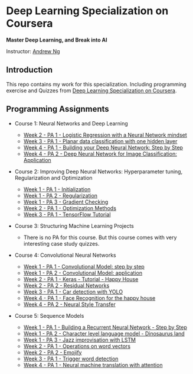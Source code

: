 # Deep Learning Specialization on Coursera

**Master Deep Learning, and Break into AI**

Instructor: [Andrew Ng](http://www.andrewng.org/)

## Introduction

This repo contains my work for this specialization. Including programming exercise and Quizzes from [Deep Learning Specialization on Coursera](https://www.coursera.org/specializations/deep-learning).


## Programming Assignments

- Course 1: Neural Networks and Deep Learning

  - [Week 2 - PA 1 - Logistic Regression with a Neural Network mindset](https://github.com/RuoyuLi92/DeepLearning/blob/master/1-Neural%20Networks%20and%20Deep%20Learning/2-Neural%20Networks%20Basics/Logistic%20Regression%20as%20a%20Neural%20Network/Logistic_Regression_with_a_Neural_Network_mindset_v6a.ipynb)
  - [Week 3 - PA 1 - Planar data classification with one hidden layer](https://github.com/RuoyuLi92/DeepLearning/blob/master/1-Neural%20Networks%20and%20Deep%20Learning/3-Shallow%20neural%20networks/Planar%20data%20classification%20with%20one%20hidden%20layer/Planar_data_classification_with_onehidden_layer_v6c.ipynb)
  - [Week 4 - PA 1 - Building your Deep Neural Network: Step by Step](https://github.com/RuoyuLi92/DeepLearning/blob/master/1-Neural%20Networks%20and%20Deep%20Learning/4-Key%20concepts%20on%20Deep%20Neural%20Networks/Building%20your%20Deep%20Neural%20Network%20-%20Step%20by%20Step/Building_your_Deep_Neural_Network_Step_by_Step_v8a.ipynb)
  - [Week 4 - PA 2 - Deep Neural Network for Image Classification: Application](https://github.com/RuoyuLi92/DeepLearning/blob/master/1-Neural%20Networks%20and%20Deep%20Learning/4-Key%20concepts%20on%20Deep%20Neural%20Networks/Deep%20Neural%20Network%20Application%20Image%20Classification/Deep%2BNeural%2BNetwork%2B-%2BApplication%2Bv8.ipynb)

- Course 2: Improving Deep Neural Networks: Hyperparameter tuning, Regularization and Optimization

  - [Week 1 - PA 1 - Initialization](https://github.com/RuoyuLi92/DeepLearning/blob/master/2-Improving%20Deep%20Neural%20Networks%20Hyperparameter%20tuning%2C%20Regularization%20and%20Optimization/1-Practical%20aspects%20of%20Deep%20Learning/Initialization/Initialization.ipynb)
  - [Week 1 - PA 2 - Regularization](https://github.com/RuoyuLi92/DeepLearning/blob/master/2-Improving%20Deep%20Neural%20Networks%20Hyperparameter%20tuning%2C%20Regularization%20and%20Optimization/1-Practical%20aspects%20of%20Deep%20Learning/Regularization/Regularization_v2a.ipynb)
  - [Week 1 - PA 3 - Gradient Checking](https://github.com/RuoyuLi92/DeepLearning/blob/master/2-Improving%20Deep%20Neural%20Networks%20Hyperparameter%20tuning%2C%20Regularization%20and%20Optimization/1-Practical%20aspects%20of%20Deep%20Learning/Gradient%20Checking/Gradient%2BChecking%2Bv1.ipynb)
  - [Week 2 - PA 1 - Optimization Methods](https://github.com/RuoyuLi92/DeepLearning/blob/master/2-Improving%20Deep%20Neural%20Networks%20Hyperparameter%20tuning%2C%20Regularization%20and%20Optimization/2-Optimization%20algorithms/Optimization/Optimization_methods_v1b.ipynb)
  - [Week 3 - PA 1 - TensorFlow Tutorial](https://github.com/RuoyuLi92/DeepLearning/blob/master/2-Improving%20Deep%20Neural%20Networks%20Hyperparameter%20tuning%2C%20Regularization%20and%20Optimization/3-Hyperparameter%20tuning%2C%20Batch%20Normalization%20and%20Programming%20Frameworks/TensorFlow%20Tutorial/TensorFlow_Tutorial_v3b.ipynb)

- Course 3: Structuring Machine Learning Projects

  - There is no PA for this course. But this course comes with very interesting case study quizzes.
  
- Course 4: Convolutional Neural Networks

  - [Week 1 - PA 1 - Convolutional Model: step by step](https://github.com/RuoyuLi92/DeepLearning/blob/master/4-Convolutional%20Neural%20Networks/Week1/Convolution_model_step_by_step/Convolution%2Bmodel%2B-%2BStep%2Bby%2BStep%2B-%2Bv2.ipynb)
  - [Week 1 - PA 2 - Convolutional Model: application](https://github.com/RuoyuLi92/DeepLearning/blob/master/4-Convolutional%20Neural%20Networks/Week1/Convolution_model_step_by_step/Convolution%2Bmodel%2B-%2BApplication%2B-%2Bv1.ipynb)
  - [Week 2 - PA 1 - Keras - Tutorial - Happy House](https://github.com/RuoyuLi92/DeepLearning/blob/master/4-Convolutional%20Neural%20Networks/Week2/KearsTutorial/Keras%2B-%2BTutorial%2B-%2BHappy%2BHouse%2Bv2.ipynb)
  - [Week 2 - PA 2 - Residual Networks](https://github.com/RuoyuLi92/DeepLearning/blob/master/4-Convolutional%20Neural%20Networks/Week2/ResNets/Residual%2BNetworks%2B-%2Bv2.ipynb)
  - [Week 3 - PA 1 - Car detection with YOLO](https://github.com/RuoyuLi92/DeepLearning/blob/master/4-Convolutional%20Neural%20Networks/Week3/Car_detection_with_YOLO/Autonomous%2Bdriving%2Bapplication%2B-%2BCar%2Bdetection%2B-%2Bv3.ipynb)
  - [Week 4 - PA 1 - Face Recognition for the happy house](https://github.com/RuoyuLi92/DeepLearning/blob/master/4-Convolutional%20Neural%20Networks/Week4/Face_Recognition/Face%2BRecognition%2Bfor%2Bthe%2BHappy%2BHouse%2B-%2Bv3.ipynb)
  - [Week 4 - PA 2 - Neural Style Transfer](https://github.com/RuoyuLi92/DeepLearning/blob/master/4-Convolutional%20Neural%20Networks/Week4/Neural_Style_Transfer/Art%2BGeneration%2Bwith%2BNeural%2BStyle%2BTransfer%2B-%2Bv2.ipynb)
  
- Course 5: Sequence Models

  - [Week 1 - PA 1 - Building a Recurrent Neural Network - Step by Step](https://github.com/RuoyuLi92/DeepLearning/blob/master/5-Sequence%20Model/Week1/Building_a_recurrent_neural_network/Building%2Ba%2BRecurrent%2BNeural%2BNetwork%2B-%2BStep%2Bby%2BStep%2B-%2Bv3.ipynb)
  - [Week 1 - PA 2 - Character level language model - Dinosaurus land](https://github.com/RuoyuLi92/DeepLearning/blob/master/5-Sequence%20Model/Week1/Dinosaur_Island_Character-level_language_model/Dinosaurus%2BIsland%2B--%2BCharacter%2Blevel%2Blanguage%2Bmodel%2Bfinal%2B-%2Bv3.ipynb)
  - [Week 1 - PA 3 - Jazz improvisation with LSTM](https://github.com/RuoyuLi92/DeepLearning/blob/master/5-Sequence%20Model/Week1/Jazz_improvisation_with_LSTM/Improvise%2Ba%2BJazz%2BSolo%2Bwith%2Ban%2BLSTM%2BNetwork%2B-%2Bv3.ipynb)
  - [Week 2 - PA 1 - Operations on word vectors](https://github.com/RuoyuLi92/DeepLearning/blob/master/5-Sequence%20Model/Week2/Operations_on_word_vectors/Operations_on_word_vectors_v2a.ipynb)
  - [Week 2 - PA 2 - Emojify](https://github.com/RuoyuLi92/DeepLearning/blob/master/5-Sequence%20Model/Week2/Emojify/Emojify_v2a.ipynb)
  - [Week 3 - PA 1 - Trigger word detection](https://github.com/RuoyuLi92/DeepLearning/blob/master/5-Sequence%20Model/Week3/trigger_word_detection/Trigger_word_detection_v1a.ipynb)
  - [Week 4 - PA 1 - Neural machine translation with attention](https://github.com/RuoyuLi92/DeepLearning/blob/master/5-Sequence%20Model/Week3/neural_machine_translation_with_attention/Neural_machine_translation_with_attention_v4a.ipynb)
  
